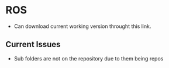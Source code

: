# ROS
- Can download current working version throught this link.

## Current Issues
- Sub folders are not on the repository due to them being repos
